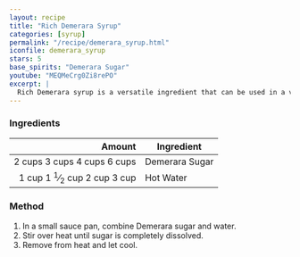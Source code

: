 ```yaml
---
layout: recipe
title: "Rich Demerara Syrup"
categories: [syrup]
permalink: "/recipe/demerara_syrup.html"
iconfile: demerara_syrup
stars: 5
base_spirits: "Demerara Sugar"
youtube: "MEQMeCrg0Zi8rePO"
excerpt: |
  Rich Demerara syrup is a versatile ingredient that can be used in a variety of cocktails and other drinks.
---
```


### Ingredients

| Amount | Ingredient     |
| -----: | -------------- |
| <span class="onex active">2 cups </span> <span class="onehalfx">3 cups </span> <span class="twox">4 cups </span> <span class="threex">6 cups </span>| Demerara Sugar |
|  <span class="onex active">1 cup </span> <span class="onehalfx">1 <sup>1</sup>&frasl;<sub>2</sub> cup </span> <span class="twox">2 cup </span> <span class="threex">3 cup </span>| Hot Water      |

### Method

1. In a small sauce pan, combine Demerara sugar and water.
2. Stir over heat until sugar is completely dissolved.
3. Remove from heat and let cool.

    
<script type="application/ld+json">
{
  "@context": "https://schema.org",
  "@type": "Recipe",
  "author": "{{ page.author }}",
  "description": "{{ page.excerpt | strip_html | replace: '"', "'" }}",
  "image": "{% for ingredient in site.data[page.iconfile].images.ingredient limit: 1 %}{{ ingredient.url }}{% endfor %}",
  "recipeIngredient": [
    "2 cups Demerara Sugar",
  " 1 cup Hot Water     "],
  "name": "{{ page.title }}",
  "recipeInstructions": "",
  "recipeYield": "1 cocktail"
}
</script>

    